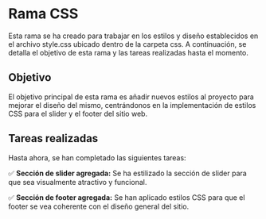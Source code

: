 # Rama CSS 

Esta rama se ha creado para trabajar en los estilos y diseño establecidos en el archivo style.css ubicado dentro de la carpeta  css. A continuación, se detalla el objetivo de esta rama y las tareas realizadas hasta el momento.

## Objetivo

El objetivo principal de esta rama es añadir nuevos estilos al proyecto para mejorar el diseño del mismo, centrándonos en la implementación de estilos CSS para el slider y el footer del sitio web.

## Tareas realizadas

Hasta ahora, se han completado las siguientes tareas:

✅ **Sección de slider agregada:** Se ha estilizado la sección de slider para que sea visualmente atractivo y funcional.

✅ **Sección de footer agregada:** Se han aplicado estilos CSS para que el footer se vea coherente con el diseño general del sitio.